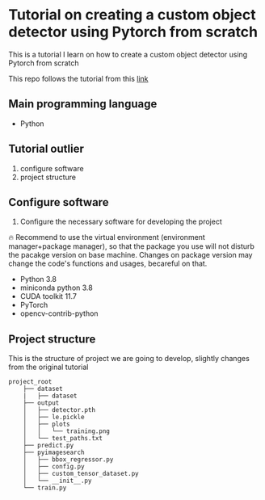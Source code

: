 # Tutorial on creating a custom object detector using Pytorch from scratch
This is a tutorial I learn on how to create a custom object detector using Pytorch from scratch

This repo follows the tutorial from this [link](https://pyimagesearch.com/2021/11/01/training-an-object-detector-from-scratch-in-pytorch/)

## Main programming language
- Python

## Tutorial outlier
1. configure software
2. project structure


## Configure software
1. Configure the necessary software for developing the project

:fire: Recommend to use the virtual environment (environment manager+package manager), so that the package you use will not disturb the pacakge version on base machine. Changes on package version may change the code's functions and usages, becareful on that.

- Python 3.8
- miniconda python 3.8
- CUDA toolkit 11.7
- PyTorch
- opencv-contrib-python

## Project structure
This is the structure of project we are going to develop, slightly changes from the original tutorial
```
project_root
    ├── dataset
    |   ├── dataset
    ├── output
    │   ├── detector.pth
    │   ├── le.pickle
    │   ├── plots
    │   │   └── training.png
    │   └── test_paths.txt
    ├── predict.py
    ├── pyimagesearch
    │   ├── bbox_regressor.py
    │   ├── config.py
    │   ├── custom_tensor_dataset.py
    │   └── __init__.py
    └── train.py
```